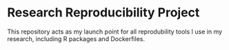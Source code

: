 # Research Reproducibility Project 

This repository acts as my launch point for all reprodubility tools I use in my research, including R packages and Dockerfiles.
